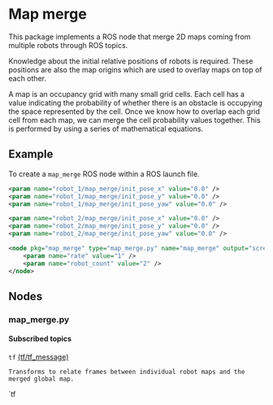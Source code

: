 # Map merge

This package implements a ROS node that merge 2D maps coming from multiple robots through ROS topics. 

Knowledge about the initial relative positions of robots is required. These positions are also the map origins which are used to overlay maps on top of each other.

A map is an occupancy grid with many small grid cells. Each cell has a value indicating the probability of whether there is an obstacle is occupying the space represented by the cell. Once we know how to overlap each grid cell from each map, we can merge the cell probability values together. This is performed by using a series of mathematical equations.

## Example

To create a `map_merge` ROS node within a ROS launch file.

```xml
<param name="robot_1/map_merge/init_pose_x" value="0.0" />
<param name="robot_1/map_merge/init_pose_y" value="0.0" />
<param name="robot_1/map_merge/init_pose_yaw" value="0.0" />

<param name="robot_2/map_merge/init_pose_x" value="0.0" />
<param name="robot_2/map_merge/init_pose_y" value="0.0" />
<param name="robot_2/map_merge/init_pose_yaw" value="0.0" />

<node pkg="map_merge" type="map_merge.py" name="map_merge" output="screen">
    <param name="rate" value="1" />
    <param name="robot_count" value="2" />
</node>
```

## Nodes

### map_merge.py

#### Subscribed topics

`tf` [(tf/tf_message)](http://docs.ros.org/en/api/tf/html/msg/tfMessage.html)

    Transforms to relate frames between individual robot maps and the merged global map.

`tf